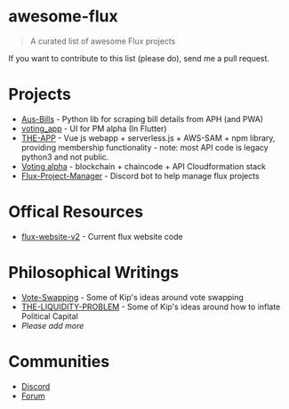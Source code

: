 # awesome-flux

> A curated list of awesome Flux projects

If you want to contribute to this list (please do), send me a pull request.

# Projects

* [Aus-Bills](https://github.com/KipCrossing/Aus-Bills) - Python lib for scraping bill details from APH (and PWA)
* [voting_app](https://github.com/voteflux/voting_app) - UI for PM alpha (In Flutter)
* [THE-APP](https://github.com/voteflux/the-app) - Vue js webapp + serverless.js + AWS-SAM + npm library, providing membership functionality - note: most API code is legacy python3 and not public. 
* [Voting alpha](https://github.com/voteflux/voting-alpha) - blockchain + chaincode + API Cloudformation stack
* [Flux-Project-Manager](https://github.com/KipCrossing/Flux-Project-Manager) - Discord bot to help manage flux projects

# Offical Resources

* [flux-website-v2](https://github.com/voteflux/flux-website-v2) - Current flux website code

# Philosophical Writings

* [Vote-Swapping](https://github.com/KipCrossing/Flux-Discord-Bot/blob/master/docs/VOTE-SWAPPING.md) - Some of Kip's ideas around vote swapping
* [THE-LIQUIDITY-PROBLEM](https://github.com/KipCrossing/Flux-Discord-Bot/blob/master/docs/THE-LIQUIDITY-PROBLEM.md) - Some of Kip's ideas around how to inflate Political Capital 
* _Please add more_

# Communities

* [Discord](https://discord.io/FluxParty)
* [Forum](https://github.com/voteflux/awesome-flux/issues)
